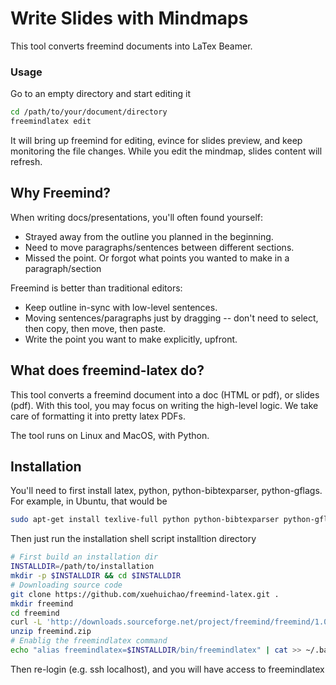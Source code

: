 # Write Slides with Mindmaps
This tool converts freemind documents into LaTex Beamer.

### Usage
Go to an empty directory and start editing it
```sh
cd /path/to/your/document/directory
freemindlatex edit
```

It will bring up freemind for editing, evince for slides preview, and keep monitoring the file changes. While you edit the mindmap, slides content will refresh.

## Why Freemind?

When writing docs/presentations, you'll often found yourself:

* Strayed away from the outline you planned in the beginning.
* Need to move paragraphs/sentences between different sections.
* Missed the point. Or forgot what points you wanted to make in a paragraph/section

Freemind is better than traditional editors:

* Keep outline in-sync with low-level sentences.
* Moving sentences/paragraphs just by dragging -- don't need to select, then copy, then move, then paste.
* Write the point you want to make explicitly, upfront.

## What does freemind-latex do?

This tool converts a freemind document into a doc (HTML or pdf), or slides (pdf). With this tool, you may focus on writing the high-level logic. We take care of formatting it into pretty latex PDFs.

The tool runs on Linux and MacOS, with Python.
## Installation
You'll need to first install latex, python, python-bibtexparser, python-gflags.
For example, in Ubuntu, that would be
```sh
sudo apt-get install texlive-full python python-bibtexparser python-gflags evince
```

Then just run the installation shell script installtion directory
```sh
# First build an installation dir
INSTALLDIR=/path/to/installation
mkdir -p $INSTALLDIR && cd $INSTALLDIR
# Downloading source code
git clone https://github.com/xuehuichao/freemind-latex.git .
mkdir freemind
cd freemind
curl -L 'http://downloads.sourceforge.net/project/freemind/freemind/1.0.0/freemind-bin-max-1.0.0.zip?r=https%3A%2F%2Fsourceforge.net%2Fprojects%2Ffreemind%2Ffiles%2Ffreemind%2F1.0.0%2F&ts=1478756204&use_mirror=pilotfiber' -o freemind.zip
unzip freemind.zip
# Enablig the freemindlatex command
echo "alias freemindlatex=$INSTALLDIR/bin/freemindlatex" | cat >> ~/.bash_profile
```
Then re-login (e.g. ssh localhost), and you will have access to freemindlatex
